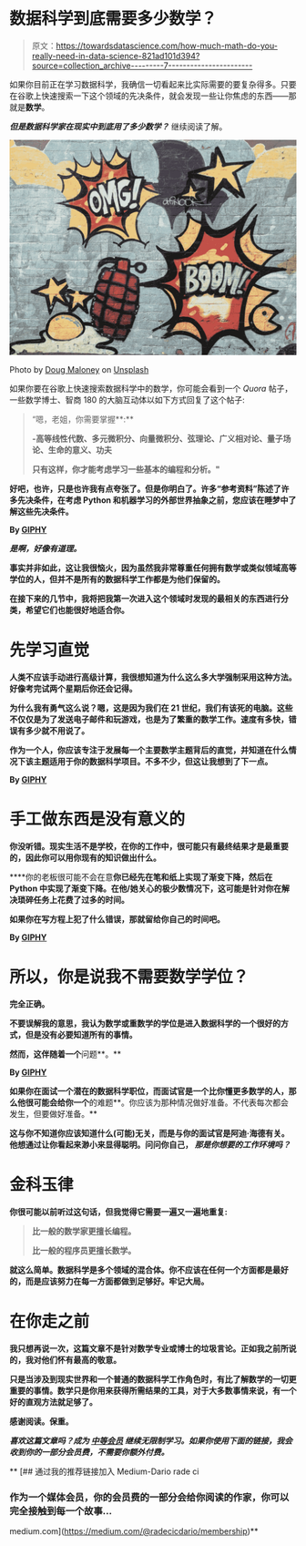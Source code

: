 # 数据科学到底需要多少数学？

> 原文：<https://towardsdatascience.com/how-much-math-do-you-really-need-in-data-science-821ad101d394?source=collection_archive---------7----------------------->

如果你目前正在学习数据科学，我确信一切看起来比实际需要的要复杂得多。只要在谷歌上快速搜索一下这个领域的先决条件，就会发现一些让你焦虑的东西——那就是**数学**。

***但是数据科学家在现实中到底用了多少数学？*** 继续阅读了解。

![](img/6a25cd8ea23b2e59f83a8fc8e234d3d0.png)

Photo by [Doug Maloney](https://unsplash.com/@dougmaloney?utm_source=medium&utm_medium=referral) on [Unsplash](https://unsplash.com?utm_source=medium&utm_medium=referral)

如果你要在谷歌上快速搜索数据科学中的数学，你可能会看到一个 *Quora* 帖子，一些数学博士、智商 180 的大脑互动体以如下方式回复了这个帖子:

> “嗯，老姐，你需要掌握**:**
> 
> **-高等线性代数、多元微积分、向量微积分、弦理论、广义相对论、量子场论、生命的意义、功夫**
> 
> **只有这样，你才能考虑学习一些基本的编程和分析。"**

**好吧，也许，只是也许我有点夸张了。但是你明白了。许多“参考资料”陈述了许多先决条件，在考虑 Python 和机器学习的外部世界抽象之前，您应该在睡梦中了解这些先决条件。**

**By [GIPHY](https://giphy.com/gifs/what-kids-sweet-fMvvwdTWamlA4/links)**

*****是啊，好像有道理。*****

**事实并非如此，这让我很恼火，因为虽然我非常尊重任何拥有数学或类似领域高等学位的人，但并不是所有的数据科学工作都是为他们保留的。**

**在接下来的几节中，我将把我第一次进入这个领域时发现的最相关的东西进行分类，希望它们也能很好地适合你。**

# **先学习直觉**

**人类不应该手动进行高级计算，我很想知道为什么这么多大学强制采用这种方法。好像考完试两个星期后你还会记得。**

**为什么我有勇气这么说？嗯，这是因为我们在 21 世纪，我们有该死的电脑。这些不仅仅是为了发送电子邮件和玩游戏，也是为了繁重的数学工作。速度有多快，错误有多少就不用说了。**

**作为一个人，你应该专注于发展每一个主要数学主题背后的直觉，并知道在什么情况下该主题适用于你的数据科学项目。不多不少，但这让我想到了下一点。**

**By [GIPHY](https://giphy.com/gifs/reactiongifs-ESuXjz5pKQSGs/links)**

# **手工做东西是没有意义的**

**你没听错。现实生活不是学校，在你的工作中，很可能只有最终结果才是最重要的，因此你可以用你现有的知识做出什么。**

****你的老板很可能不会在意**你已经先在笔和纸上实现了渐变下降，然后在 Python 中实现了渐变下降。在他/她关心的极少数情况下，这可能是针对你在解决琐碎任务上花费了过多的时间。**

**如果你在写方程上犯了什么错误，那就留给你自己的时间吧。**

**By [GIPHY](https://giphy.com/gifs/ben-affleck-matt-damon-good-will-hunting-ALzjVp1shJA6k/links)**

# **所以，你是说我不需要数学学位？**

**完全正确。**

**不要误解我的意思，我认为数学或重数学的学位是进入数据科学的一个很好的方式，但是没有必要知道所有的事情。**

**然而，这伴随着一个**问题**。**

**By [GIPHY](https://giphy.com/gifs/latenightseth-3oz8xs8WYZr0dJV3kQ/links)**

**如果你在面试一个潜在的数据科学职位，而面试官是一个比你懂更多数学的人，那么他很可能会给你一个**的难题**。你应该为那种情况做好准备。不代表每次都会发生，但要做好准备。**

**这与你不知道你应该知道什么(可能)无关，而是与你的面试官是阿迪·海德有关。他想通过让你看起来渺小来显得聪明。问问你自己， ***那是你想要的工作环境吗？*****

# **金科玉律**

**你很可能以前听过这句话，但我觉得它需要一遍又一遍地重复:**

> **比一般的数学家更擅长编程。**
> 
> **比一般的程序员更擅长数学。**

**就这么简单。数据科学是多个领域的混合体。你不应该在任何一个方面都是最好的，而是应该努力在每一方面都做到足够好。**牢记大局。****

# **在你走之前**

**我只想再说一次，这篇文章不是针对数学专业或博士的垃圾言论。正如我之前所说的，我对他们怀有最高的敬意。**

**只是当涉及到现实世界和一个普通的数据科学工作角色时，有比了解数学的一切更重要的事情。**数学只是你用来获得所需结果的工具**，对于大多数事情来说，有一个好的直观方法就足够了。**

**感谢阅读。保重。**

***喜欢这篇文章吗？成为* [*中等会员*](https://medium.com/@radecicdario/membership) *继续无限制学习。如果你使用下面的链接，我会收到你的一部分会员费，不需要你额外付费。***

**[](https://medium.com/@radecicdario/membership) [## 通过我的推荐链接加入 Medium-Dario rade ci

### 作为一个媒体会员，你的会员费的一部分会给你阅读的作家，你可以完全接触到每一个故事…

medium.com](https://medium.com/@radecicdario/membership)**